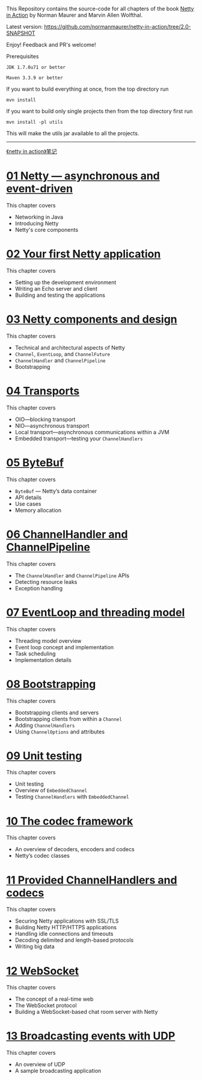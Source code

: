 This Repository contains the source-code for all chapters of the book [Netty in Action](http://manning.com/maurer)
by Norman Maurer and Marvin Allen Wolfthal.

Latest version: https://github.com/normanmaurer/netty-in-action/tree/2.0-SNAPSHOT

Enjoy! Feedback and PR's welcome!


Prerequisites

	JDK 1.7.0u71 or better

	Maven 3.3.9 or better


If you want to build everything at once, from the top directory run

	mvn install


If you want to build only single projects then from the top directory first run

	mvn install -pl utils


This will make the utils jar available to all the projects.

---

[《netty in action》笔记](https://github.com/mindawei/netty-in-action/wiki)

# [01 Netty — asynchronous and event-driven](https://mindawei.github.io/2018/02/08/%E3%80%8ANetty-in-Action%E3%80%8B%E7%AC%94%E8%AE%B0%EF%BC%881%EF%BC%89/)
This chapter covers
* Networking in Java
* Introducing Netty
* Netty's core components

# [02 Your first Netty application](https://mindawei.github.io/2018/02/09/%E3%80%8ANetty-in-Action%E3%80%8B%E7%AC%94%E8%AE%B0%EF%BC%882%EF%BC%89/)
This chapter covers
* Setting up the development environment
* Writing an Echo server and client
* Building and testing the applications

# [03 Netty components and design](https://mindawei.github.io/2018/02/10/%E3%80%8ANetty-in-Action%E3%80%8B%E7%AC%94%E8%AE%B0%EF%BC%883%EF%BC%89/)
This chapter covers
* Technical and architectural aspects of Netty
* `Channel`, `EventLoop`, and `ChannelFuture`
* `ChannelHandler` and `ChannelPipeline`
* Bootstrapping

# [04 Transports](https://mindawei.github.io/2018/02/11/%E3%80%8ANetty-in-Action%E3%80%8B%E7%AC%94%E8%AE%B0%EF%BC%884%EF%BC%89/)
This chapter covers
* OIO—blocking transport
* NIO—asynchronous transport
* Local transport—asynchronous communications within a JVM
* Embedded transport—testing your `ChannelHandlers`

# [05 ByteBuf](https://mindawei.github.io/2018/02/12/%E3%80%8ANetty-in-Action%E3%80%8B%E7%AC%94%E8%AE%B0%EF%BC%885%EF%BC%89/)
This chapter covers
* `ByteBuf` — Netty’s data container
* API details
* Use cases
* Memory allocation

# [06 ChannelHandler and ChannelPipeline](https://mindawei.github.io/2018/02/14/%E3%80%8ANetty-in-Action%E3%80%8B%E7%AC%94%E8%AE%B0%EF%BC%886%EF%BC%89/)
This chapter covers
* The `ChannelHandler` and `ChannelPipeline` APIs
* Detecting resource leaks
* Exception handling

# [07 EventLoop and threading model](https://mindawei.github.io/2018/02/16/%E3%80%8ANetty-in-Action%E3%80%8B%E7%AC%94%E8%AE%B0%EF%BC%887%EF%BC%89/)
This chapter covers
* Threading model overview
* Event loop concept and implementation
* Task scheduling
* Implementation details

# [08 Bootstrapping](https://mindawei.github.io/2018/02/17/%E3%80%8ANetty-in-Action%E3%80%8B%E7%AC%94%E8%AE%B0%EF%BC%888%EF%BC%89/)
This chapter covers
* Bootstrapping clients and servers
* Bootstrapping clients from within a `Channel`
* Adding `ChannelHandlers`
* Using `ChannelOptions` and attributes

# [09 Unit testing](https://mindawei.github.io/2018/02/18/%E3%80%8ANetty-in-Action%E3%80%8B%E7%AC%94%E8%AE%B0%EF%BC%889%EF%BC%89/)
This chapter covers
* Unit testing
* Overview of `EmbeddedChannel`
* Testing `ChannelHandlers` with `EmbeddedChannel`

# [10 The codec framework](https://mindawei.github.io/2018/02/18/%E3%80%8ANetty-in-Action%E3%80%8B%E7%AC%94%E8%AE%B0%EF%BC%8810%EF%BC%89/)
This chapter covers
* An overview of decoders, encoders and codecs
* Netty’s codec classes

# [11 Provided ChannelHandlers and codecs](https://mindawei.github.io/2018/02/19/%E3%80%8ANetty-in-Action%E3%80%8B%E7%AC%94%E8%AE%B0%EF%BC%8811%EF%BC%89/)
This chapter covers
* Securing Netty applications with SSL/TLS
* Building Netty HTTP/HTTPS applications
* Handling idle connections and timeouts
* Decoding delimited and length-based protocols
* Writing big data

# [12 WebSocket](https://mindawei.github.io/2018/02/22/%E3%80%8ANetty-in-Action%E3%80%8B%E7%AC%94%E8%AE%B0%EF%BC%8812%EF%BC%89/)
This chapter covers
* The concept of a real-time web
* The WebSocket protocol
* Building a WebSocket-based chat room server with Netty


# [13 Broadcasting events with UDP](https://mindawei.github.io/2018/02/22/%E3%80%8ANetty-in-Action%E3%80%8B%E7%AC%94%E8%AE%B0%EF%BC%8813%EF%BC%89/)
This chapter covers
* An overview of UDP
* A sample broadcasting application
